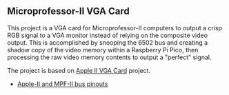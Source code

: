 ## Microprofessor-II VGA Card

This project is a VGA card for Microprofessor-II computers to output a crisp RGB signal to a VGA monitor instead of relying on the composite video output. This is accomplished by snooping the 6502 bus and creating a shadow copy of the video memory within a Raspberry Pi Pico, then processing the raw video memory contents to output a "perfect" signal.

The project is based on [Apple II VGA Card](https://github.com/markadev/AppleII-VGA) project.

* [Apple-II and MPF-II bus pinouts](../Docs/appli-ii_mpf-ii_bus_pinouts.pdf)
  
